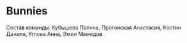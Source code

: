 # Bunnies
Состав команды: Кубышева Полина, Прогонская Анастасия, Костин Данила, Углова Анна, Эмин Мамедов
